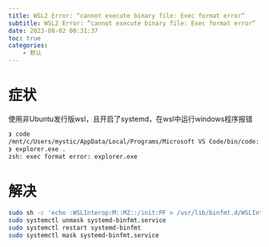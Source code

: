 ```yaml
---
title: WSL2 Error: “cannot execute binary file: Exec format error“
subtitle: WSL2 Error: “cannot execute binary file: Exec format error“
date: 2023-08-02 00:31:37
toc: true
categories: 
    - 默认
---
```


# 症状
使用非Ubuntu发行版wsl，且开启了systemd，在wsl中运行windows程序报错

```zsh
❯ code
/mnt/c/Users/mystic/AppData/Local/Programs/Microsoft VS Code/bin/code: 61: /mnt/c/Users/mystic/AppData/Local/Programs/Microsoft VS Code/Code.exe: Exec format error
❯ explorer.exe .
zsh: exec format error: explorer.exe
```

# 解决

```zsh
sudo sh -c 'echo :WSLInterop:M::MZ::/init:PF > /usr/lib/binfmt.d/WSLInterop.conf'
sudo systemctl unmask systemd-binfmt.service
sudo systemctl restart systemd-binfmt
sudo systemctl mask systemd-binfmt.service
```

